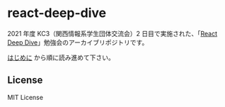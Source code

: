 # react-deep-dive

2021 年度 KC3（関西情報系学生団体交流会）2 日目で実施された、「[React Deep Dive](https://kc3.me/conf/study/297/)」勉強会のアーカイブリポジトリです。

[はじめに](./docs/はじめに.md) から順に読み進めて下さい。

## License

MIT License
